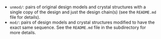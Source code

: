 * `unmod/`: pairs of original design models and crystal structures with a single copy of the design and just the design chain(s) (see the `README.md` file for details).
* `mod/`: pairs of design models and crystal structures modified to have the exact same sequence. See the `README.md` file in the subdirectory for more details. 
